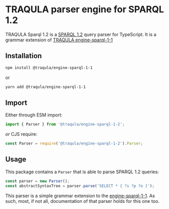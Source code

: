# TRAQULA parser engine for SPARQL 1.2

TRAQULA Sparql 1.2 is a [SPARQL 1.2](https://www.w3.org/TR/sparql12-query/#grammar) query parser for TypeScript.
It is a grammar extension of [TRAQULA engine-sparql-1-1](https://github.com/comunica/traqula/tree/main/engines/engine-sparql-1-1)

## Installation

```bash
npm install @traqula/engine-sparql-1-1
```

or

```bash
yarn add @traqula/engine-sparql-1-1
```

## Import

Either through ESM import:

```typescript
import { Parser } from '@traqula/engine-sparql-1-2';
```

_or_ CJS require:

```typescript
const Parser = require('@traqula/engine-sparql-1-2').Parser;
```

## Usage

This package contains a `Parser` that is able to parse SPARQL 1.2 queries:

```typescript
const parser = new Parser();
const abstractSyntaxTree = parser.parse('SELECT * { ?s ?p ?o }');
```

This parser is a simple grammar extension to the [engine-sparql-1-1](https://github.com/comunica/traqula/tree/main/engines/engine-sparql-1-1).
As such, most, if not all, documentation of that parser holds for this one too.
